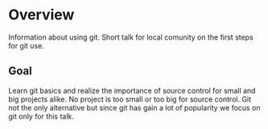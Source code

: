 # Overview
Information about using git.
Short talk for local comunity on the first steps for git use.

## Goal
Learn git basics and realize the importance of source control for small and big projects alike.
No project is too small or too big for source control. Git not the only alternative but since git has gain a lot of popularity we focus on git only for this talk.
